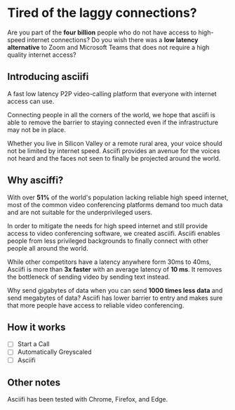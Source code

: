# Tired of the laggy connections? 

Are you part of the **four billion** people who do not have access to high-speed internet connections? Do you wish there was a **low latency alternative** to Zoom and Microsoft Teams that does not require a high quality internet access?

## Introducing asciifi
A fast low latency P2P video-calling platform that everyone with internet access can use. 

Connecting people in all the corners of the world, we hope that asciifi is able to remove the barrier to staying connected even if the infrastructure may not be in place. 

Whether you live in Silicon Valley or a remote rural area, your voice should not be limited by internet speed. Asciifi provides an avenue for the voices not heard and the faces not seen to finally be projected around the world.

##  Why asciffi?
With over **51%** of the world's population lacking reliable high speed internet, most of the common video conferencing platforms demand too much data and are not suitable for the underprivileged users. 

In order to mitigate the needs for high speed internet and still provide access to video conferencing software,  we created asciifi. Asciifi enables people from less privileged backgrounds to finally connect with other people all around the world. 

While other competitors have a latency anywhere form 30ms to 40ms, Asciifi is more than **3x faster** with an average latency of **10 ms**. It removes the bottleneck of sending video by sending text instead.

Why send gigabytes of data when you can send **1000 times less data** and send megabytes of data? Asciifi has lower barrier to entry and makes sure that more people have access to reliable video conferencing.


## How it works

- [ ] Start a Call
- [ ] Automatically Greyscaled
- [ ] Asciifi

## Other notes

Asciifi has been tested with Chrome, Firefox, and Edge.
